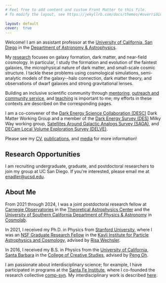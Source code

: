 ```yaml
---
# Feel free to add content and custom Front Matter to this file.
# To modify the layout, see https://jekyllrb.com/docs/themes/#overriding-theme-defaults
 
layout: default
cover:  true
---
```


Welcome! I am an assistant professor at the [University of California, San Diego](https://www.ucsd.edu/) in the [Department of Astronomy & Astrophysics](https://astro.ucsd.edu/).

My [research](./research.markdown) focuses on galaxy formation, dark matter, and near-field cosmology. In particular, I study the formation and evolution of the faintest galaxies, the microphysical nature of dark matter, and small-scale cosmic structure. I tackle these problems using cosmological simulations, semi-analytic models of the galaxy--halo connection, dark matter theory, and observations of dwarf galaxies and strong gravitational lenses.

Building an inclusive scientific community through [mentoring](./mentoring.markdown), [outreach and community service](./outreach.markdown), and [teaching](./mentoring.html#teaching) is important to me; my efforts in these contexts are described on the corresponding pages.

I am a co-convener of the [Dark Energy Science Collaboration (DESC)](https://lsstdesc.org/) Dark Matter Working Group and a member of the [Dark Energy Survey (DES)](https://www.darkenergysurvey.org/) Milky Way working group, [Satellites Around Galactic Analogs Survey (SAGA)](https://sagasurvey.org/), and [DECam Local Volume Exploration Survey (DELVE)](https://delve-survey.github.io/).

Please see my [CV](./CV.pdf), [publications](./publications.markdown), and [media](./media.markdown) for more information!

## Research Opportunities

I am recruiting undergraduate, graduate, and postdoctoral researchers to join my group at UC San Diego. If you're interested, please email me at [enadler@ucsd.edu](mailto:enadler@ucsd.edu).

## About Me

From 2021 through 2024, I was a joint postdoctoral research fellow at [Carnegie Observatories](https://carnegiescience.edu/obs) in the [Theoretical Astrophysics Center](https://ctac.carnegiescience.edu/) and the [University of Southern California Department of Physics & Astronomy](https://dornsife.usc.edu/physics/) in [Cosmolab](https://cosmolab.usc.edu/).

In 2021, I received my Ph.D. in Physics from [Stanford University](https://physics.stanford.edu/), where I was an [NSF Graduate Research Fellow](https://www.nsfgrfp.org/) in the [Kavli Institute for Particle Astrophysics and Cosmology](https://kipac.stanford.edu/), advised by [Risa Wechsler](https://www.risawechsler.com/).

In 2016, I received my B.S. in Physics from the [University of California, Santa Barbara](https://www.physics.ucsb.edu/) in the [College of Creative Studies](https://www.ccs.ucsb.edu/), advised by [Peng Oh](https://web.physics.ucsb.edu/~peng/).

I am passionate about interdisciplinary science; for example, I have participated in programs at the [Santa Fe Institute](https://www.santafe.edu/), where I co-founded the research collective [comp-syn](https://comp-syn.com/#/). My interdisciplinary work is described [here](./interdisciplinary.markdown).